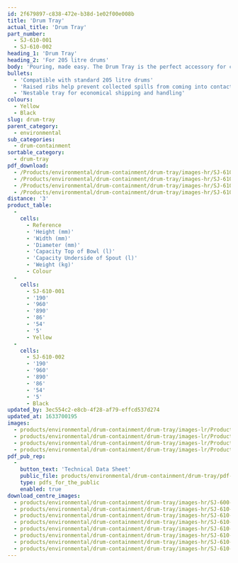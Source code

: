```yaml
---
id: 2f679897-c838-472e-b38d-1e02f00e008b
title: 'Drum Tray'
actual_title: 'Drum Tray'
part_number:
  - SJ-610-001
  - SJ-610-002
heading_1: 'Drum Tray'
heading_2: 'For 205 litre drums'
body: 'Pouring, made easy. The Drum Tray is the perfect accessory for collecting spills and reducing waste when filling drums.'
bullets:
  - 'Compatible with standard 205 litre drums'
  - 'Raised ribs help prevent collected spills from coming into contact with the base of the drum'
  - 'Nestable tray for economical shipping and handling'
colours:
  - Yellow
  - Black
slug: drum-tray
parent_category:
  - environmental
sub_categories:
  - drum-containment
sortable_category:
  - drum-tray
pdf_download:
  - /Products/environmental/drum-containment/drum-tray/images-hr/SJ-610-001_01.jpg
  - /Products/environmental/drum-containment/drum-tray/images-hr/SJ-610-001_02.jpg
  - /Products/environmental/drum-containment/drum-tray/images-hr/SJ-610-002_01.jpg
  - /Products/environmental/drum-containment/drum-tray/images-hr/SJ-610-002_02.jpg
distance: '3'
product_table:
  -
    cells:
      - Reference
      - 'Height (mm)'
      - 'Width (mm)'
      - 'Diameter (mm)'
      - 'Capacity Top of Bowl (l)'
      - 'Capacity Underside of Spout (l)'
      - 'Weight (kg)'
      - Colour
  -
    cells:
      - SJ-610-001
      - '190'
      - '960'
      - '890'
      - '86'
      - '54'
      - '5'
      - Yellow
  -
    cells:
      - SJ-610-002
      - '190'
      - '960'
      - '890'
      - '86'
      - '54'
      - '5'
      - Black
updated_by: 3ec554c2-e8cb-4f28-af79-effcd537d274
updated_at: 1633700195
images:
  - products/environmental/drum-containment/drum-tray/images-lr/Product_Image_776x776_(518x518_focus_area)-SJ-610-001_01.jpg
  - products/environmental/drum-containment/drum-tray/images-lr/Product_Image_776x776_(518x518_focus_area)-SJ-610-001_02.jpg
  - products/environmental/drum-containment/drum-tray/images-lr/Product_Image_776x776_(518x518_focus_area)-SJ-610-002_01.jpg
  - products/environmental/drum-containment/drum-tray/images-lr/Product_Image_776x776_(518x518_focus_area)-SJ-610-002_02.jpg
pdf_pub_rep:
  -
    button_text: 'Technical Data Sheet'
    public_file: products/environmental/drum-containment/drum-tray/pdf-lr/EV-Drum-Tray-TD_EN.pdf
    type: pdfs_for_the_public
    enabled: true
download_centre_images:
  - products/environmental/drum-containment/drum-tray/images-hr/SJ-600-002_01.jpg
  - products/environmental/drum-containment/drum-tray/images-hr/SJ-610-001_01.jpg
  - products/environmental/drum-containment/drum-tray/images-hr/SJ-610-001_02.jpg
  - products/environmental/drum-containment/drum-tray/images-hr/SJ-610-001_03.jpg
  - products/environmental/drum-containment/drum-tray/images-hr/SJ-610-001_04.jpg
  - products/environmental/drum-containment/drum-tray/images-hr/SJ-610-002_02.jpg
  - products/environmental/drum-containment/drum-tray/images-hr/SJ-610-002_03.jpg
  - products/environmental/drum-containment/drum-tray/images-hr/SJ-610-002_04.jpg
---
```

